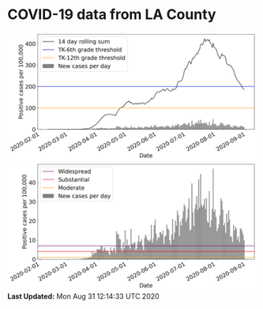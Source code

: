 # COVID-19 data from LA County
![image1](plots/graph.png)
![image2](plots/classification.png)
**Last Updated:** Mon Aug 31 12:14:33 UTC 2020